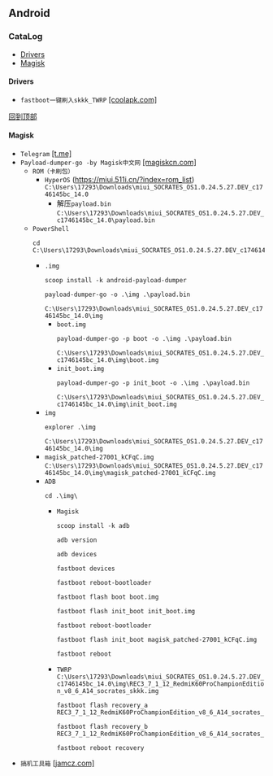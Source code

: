 ## Android
### CataLog
- [Drivers](#drivers)
- [Magisk](#magisk)
#### Drivers
* `fastboot一键刷入skkk_TWRP` [[coolapk.com]](https://www.coolapk.com/feed/53094534?shareKey=ODFjOTc3NDRlZDliNjY1ZTIzMzM)

[回到顶部](#catalog)
#### Magisk
* `Telegram` [[t.me]](https://t.me/kcmagisk)
* `Payload-dumper-go -by Magisk中文网` [[magiskcn.com]](https://magiskcn.com/payload-dumper-go-init-boot)
    * `ROM（卡刷包）`
      * `HyperOS` (https://miui.511i.cn/?index=rom_list)  
        `C:\Users\17293\Downloads\miui_SOCRATES_OS1.0.24.5.27.DEV_c1746145bc_14.0`
        * 解压`payload.bin`  
          `C:\Users\17293\Downloads\miui_SOCRATES_OS1.0.24.5.27.DEV_c1746145bc_14.0\payload.bin`
    * `PowerShell`  
      ```
      cd C:\Users\17293\Downloads\miui_SOCRATES_OS1.0.24.5.27.DEV_c1746145bc_14.0
      ```
      * `.img`
        ```
        scoop install -k android-payload-dumper

        payload-dumper-go -o .\img .\payload.bin
        ```
        `C:\Users\17293\Downloads\miui_SOCRATES_OS1.0.24.5.27.DEV_c1746145bc_14.0\img`
        * `boot.img`
          ```
          payload-dumper-go -p boot -o .\img .\payload.bin
          ```
          `C:\Users\17293\Downloads\miui_SOCRATES_OS1.0.24.5.27.DEV_c1746145bc_14.0\img\boot.img`
        * `init_boot.img`
          ```
          payload-dumper-go -p init_boot -o .\img .\payload.bin
          ```
          `C:\Users\17293\Downloads\miui_SOCRATES_OS1.0.24.5.27.DEV_c1746145bc_14.0\img\init_boot.img`
      * `img`
        ```
        explorer .\img
        ```
        `C:\Users\17293\Downloads\miui_SOCRATES_OS1.0.24.5.27.DEV_c1746145bc_14.0\img`
      * `magisk_patched-27001_kCFqC.img`  
        `C:\Users\17293\Downloads\miui_SOCRATES_OS1.0.24.5.27.DEV_c1746145bc_14.0\img\magisk_patched-27001_kCFqC.img`
      * `ADB`
        ```
        cd .\img\
        ```
        * `Magisk`
          ```
          scoop install -k adb

          adb version

          adb devices

          fastboot devices

          fastboot reboot-bootloader

          fastboot flash boot boot.img

          fastboot flash init_boot init_boot.img

          fastboot reboot-bootloader

          fastboot flash init_boot magisk_patched-27001_kCFqC.img

          fastboot reboot
          ```
        * `TWRP`  
          `C:\Users\17293\Downloads\miui_SOCRATES_OS1.0.24.5.27.DEV_c1746145bc_14.0\img\REC3_7_1_12_RedmiK60ProChampionEdition_v8_6_A14_socrates_skkk.img`
          ```
          fastboot flash recovery_a REC3_7_1_12_RedmiK60ProChampionEdition_v8_6_A14_socrates_skkk.img

          fastboot flash recovery_b REC3_7_1_12_RedmiK60ProChampionEdition_v8_6_A14_socrates_skkk.img

          fastboot reboot recovery
          ```
* `搞机工具箱` [[jamcz.com]](https://jamcz.com/gjgjx/)